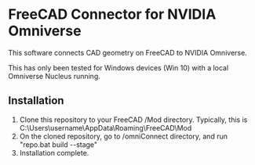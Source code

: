 # FreeCAD Connector for NVIDIA Omniverse
This software connects CAD geometry on FreeCAD to NVIDIA Omniverse.

This has only been tested for Windows devices (Win 10) with a local Omniverse Nucleus running.

## Installation
1. Clone this repository to your FreeCAD /Mod directory. Typically, this is C:\Users\username\AppData\Roaming\FreeCAD\Mod
2. On the cloned repository, go to /omniConnect directory, and run "repo.bat build --stage"
3. Installation complete.
